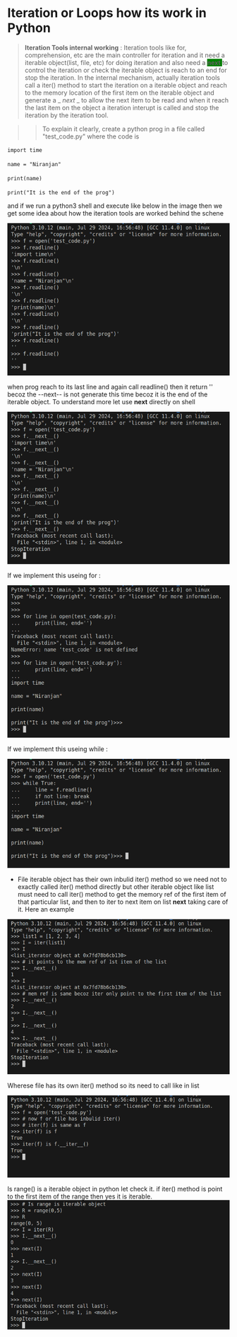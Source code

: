 # Iteration or Loops how its work in Python

> **Iteration Tools internal working** : Iteration tools like for, comprehension, etc are the main controller for iteration and it need a iterable object(list, file, etc) for doing iteration and also need a <span style="background-color:green">__next__ </span> to control the iteration or check the iterable object is reach to an end for stop the iteration. In the internal mechanism, actually iteration tools call a iter() method to start the iteration on a iterable object and reach to the memory location of the first item on the iterable object and generate a _ _next_ _ to allow the next item to be read and when it reach the last item on the object a iteration interupt is called and stop the iteration by the iteration tool.

>> To explain it clearly, create a python prog in a file called "test_code.py" where the code is
```
import time

name = "Niranjan"

print(name)

print("It is the end of the prog")
```

and if we run a python3 shell and execute like below in the image then we get some idea about how the iteration tools are worked behind the schene

![IterTolls](../Screenshots/itertolls.png)

when prog reach to its last line and again call readline() then it return '' becoz the --next-- is not generate this time becoz it is the end of the iterable object. To understand more let use __next__ directly on shell

![IterWithNext](../Screenshots/iterwithnext.png)

If we implement this useing for :

![IterWithFor](../Screenshots/iterWithfor.png)

If we implement this useing while :

![IterWithWhile](../Screenshots/iterWithWhile.png)

- File iterable object has their own inbulid iter() method so we need not to exactly called iter() method directly but other iterable object like list must need to call iter() method to get the memory ref of the first item of that particular list, and then to iter to next item on list __next__ taking care of it. Here an example

![IterList](../Screenshots/iterList.png)

Wherese file has its own iter() method so its need to call like in list

![IterInFile](../Screenshots/iterInFile.png)

Is range() is a iterable object in python let check it. if iter() method is point to the first item of the range then yes it is iterable.
![CheckIterForRange](../Screenshots/check4Iter.png)




